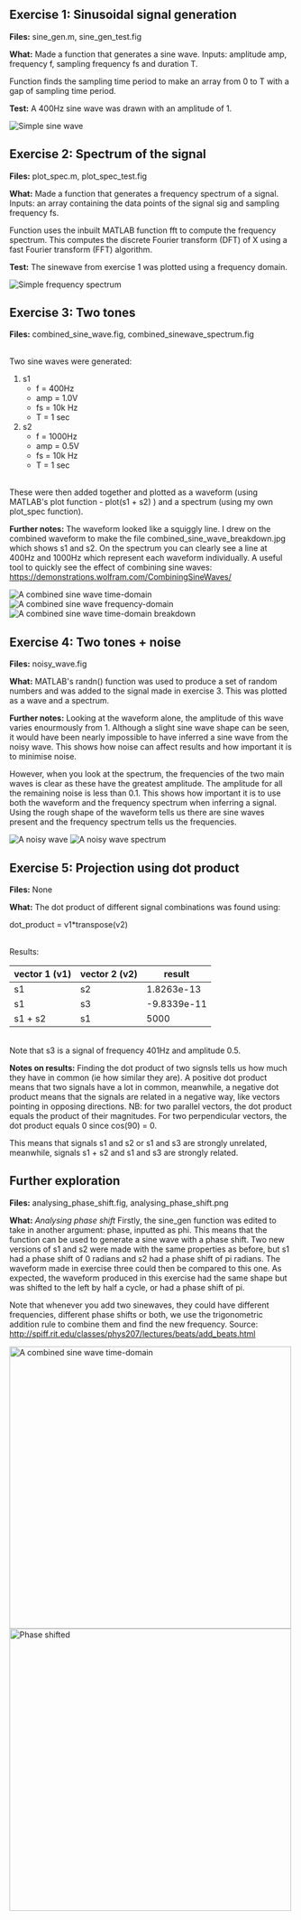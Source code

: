 ## Exercise 1: Sinusoidal signal generation

**Files:** sine_gen.m, sine_gen_test.fig <br />

**What:** Made a function that generates a sine wave. Inputs: amplitude amp, frequency f, sampling frequency fs and duration T. <br />

Function finds the sampling time period to make an array from 0 to T with a gap of sampling time period. <br />

**Test:** A 400Hz sine wave was drawn with an amplitude of 1.

<img src="sine_gen_test.png" alt="Simple sine wave"/>

## Exercise 2: Spectrum of the signal

**Files:** plot_spec.m, plot_spec_test.fig <br />

**What:** Made a function that generates a frequency spectrum of a signal. Inputs: an array containing the data points of the signal sig and sampling frequency fs. <br />

Function uses the inbuilt MATLAB function fft to compute the frequency spectrum. This computes the discrete Fourier transform (DFT) of X using a fast Fourier transform (FFT) algorithm. <br />

**Test:** The sinewave from exercise 1 was plotted using a frequency domain.

<img src="plot_spec_test.png" alt="Simple frequency spectrum"/>

## Exercise 3: Two tones

**Files:**  combined_sine_wave.fig, combined_sinewave_spectrum.fig<br />

<br /> Two sine waves were generated: <br />
1. s1
    * f = 400Hz
    * amp = 1.0V
    * fs = 10k Hz
    * T = 1 sec 
2. s2
    * f = 1000Hz
    * amp = 0.5V
    * fs = 10k Hz
    * T = 1 sec 

<br /> These were then added together and plotted as a waveform (using MATLAB's plot function - plot(s1 + s2) ) and a spectrum (using my own plot_spec function). <br />

**Further notes:** The waveform looked like a squiggly line. I drew on the combined waveform to make the file combined_sine_wave_breakdown.jpg which shows s1 and s2. On the spectrum you can clearly see a line at 400Hz and 1000Hz which represent each waveform individually. A useful tool to quickly see the effect of combining sine waves: https://demonstrations.wolfram.com/CombiningSineWaves/

<img src="combined_sine_wave.png" alt="A combined sine wave time-domain"/>
<img src="combined_sinewave_spectrum.png" alt="A combined sine wave frequency-domain"/>
<img src="combined_sine_wave_breakdown.jpg" alt="A combined sine wave time-domain breakdown"/>


## Exercise 4: Two tones + noise

**Files:** noisy_wave.fig<br />

**What:** MATLAB's randn() function was used to produce a set of random numbers and was added to the signal made in exercise 3. This was plotted as a wave and a spectrum. <br />

**Further notes:** Looking at the waveform alone, the amplitude of this wave varies enourmously from 1. Although a slight sine wave shape can be seen, it would have been nearly impossible to have inferred a sine wave from the noisy wave. This shows how noise can affect results and how important it is to minimise noise. <br />

However, when you look at the spectrum, the frequencies of the two main waves is clear as these have the greatest amplitude. The amplitude for all the remaining noise is less than 0.1. This shows how important it is to use both the waveform and the frequency spectrum when inferring a signal. Using the rough shape of the waveform tells us there are sine waves present and the frequency spectrum tells us the frequencies. 

<img src="noisy_wave.png" alt="A noisy wave"/>
<img src="noisy_wave_spectrum.png" alt="A noisy wave spectrum"/>

## Exercise 5: Projection using dot product

**Files:**  None <br />

**What:** The dot product of different signal combinations was found using: <br />

dot_product = v1*transpose(v2)

<br /> Results: <br />

| vector 1 (v1) | vector 2 (v2) | result      |
|---------------|---------------|-------------|
| s1            | s2            | 1.8263e-13  |
| s1            | s3            | -9.8339e-11 |
| s1 + s2       | s1            | 5000        |

<br /> Note that s3 is a signal of frequency 401Hz and amplitude 0.5.

**Notes on results:** Finding the dot product of two signsls tells us how much they have in common (ie how similar they are). A positive dot product means that two signals have a lot in common, meanwhile, a negative dot product means that the signals are related in a negative way, like vectors pointing in opposing directions. NB: for two parallel vectors, the dot product equals the product of their magnitudes. For two perpendicular vectors, the dot product equals 0 since cos(90) = 0.<br />

This means that signals s1 and s2 or s1 and s3 are strongly unrelated, meanwhile, signals s1 + s2 and s1 and s3 are  strongly related.

## Further exploration

**Files:** analysing_phase_shift.fig, analysing_phase_shift.png <br />

**What:** *Analysing phase shift* Firstly, the sine_gen function was edited to take in another argument: phase, inputted as phi. This means that the function can be used to generate a sine wave with a phase shift. Two new versions of s1 and s2 were made with the same properties as before, but s1 had a phase shift of 0 radians and s2 had a phase shift of pi radians. The waveform made in exercise three could then be compared to this one. As expected, the waveform produced in this exercise had the same shape but was shifted to the left by half a cycle, or had a phase shift of pi. <br />

Note that whenever you add two sinewaves, they could have different frequencies, different phase shifts or both, we use the trigonometric addition rule to combine them and find the new frequency. Source: http://spiff.rit.edu/classes/phys207/lectures/beats/add_beats.html

<img src="combined_sine_wave.png" alt="A combined sine wave time-domain"  width="500"/><nobr>
<img src="analysing_phase_shift.png" alt="Phase shifted" width="500"/>
